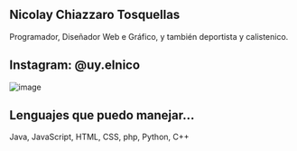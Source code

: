 ## Nicolay Chiazzaro Tosquellas
Programador, Diseñador Web e Gráfico, y también deportista y calistenico. 

## Instagram: @uy.elnico

![image](![image](https://github.com/uyelnico/uyelnico/assets/145890121/394118bf-5768-4577-b1f0-296580486453))

## Lenguajes que puedo manejar...
Java, JavaScript, HTML, CSS, php, Python, C++
